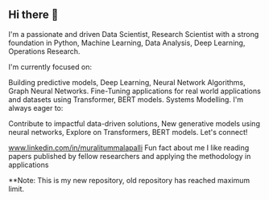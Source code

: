 ## Hi there 👋

I'm a passionate and driven Data Scientist, Research Scientist with a strong foundation in Python, Machine Learning, Data Analysis, Deep Learning, Operations Research.

I'm currently focused on:

Building predictive models, Deep Learning, Neural Network Algorithms, Graph Neural Networks.
Fine-Tuning applications for real world applications and datasets using Transformer, BERT models.
Systems Modelling.
I'm always eager to:

Contribute to impactful data-driven solutions, New generative models using neural networks, Explore on Transformers, BERT models.
Let's connect!

www.linkedin.com/in/muralitummalapalli
Fun fact about me I like reading papers published by fellow researchers and applying the methodology in applications

**Note: This is my new repository, old repository has reached maximum limit.



